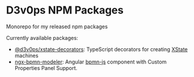 

# D3v0ps NPM Packages

Monorepo for my released npm packages

Currently available packages:
- [@d3v0ps/xstate-decorators](https://www.npmjs.com/package/@d3v0ps/xstate-decorators): TypeScript decorators for creating [XState](https://xstate.js.org/docs/) machines
- [ngx-bpmn-modeler](https://www.npmjs.com/package/ngx-bpmn-modeler): Angular [bpmn-js](https://bpmn.io/toolkit/bpmn-js/) component with Custom Properties Panel Support.
